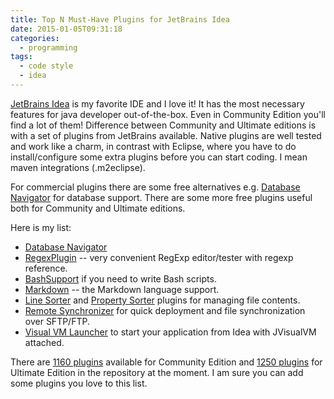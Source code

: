 ```yaml
---
title: Top N Must-Have Plugins for JetBrains Idea
date: 2015-01-05T09:31:18
categories:
  - programming
tags:
  - code style
  - idea
---
```


[JetBrains Idea](https://www.jetbrains.com/idea/) is my favorite IDE and I love it! It has the most necessary features for java developer out-of-the-box. Even in Community Edition you'll find a lot of them! Difference between Community and Ultimate editions is with a set of plugins from JetBrains available. Native plugins are well tested and work like a charm, in contrast with Eclipse, where you have to do install/configure some extra plugins before you can start coding. I mean maven integrations (.m2eclipse).

For commercial plugins there are some free alternatives e.g. [Database Navigator](http://confluence.jetbrains.com/display/CONTEST/Database+Navigator) for database support. There are some more free plugins useful both for Community and Ultimate editions.

Here is my list:
 - [Database Navigator](http://confluence.jetbrains.com/display/CONTEST/Database+Navigator)
 - [RegexPlugin](http://www.intellij.org/twiki/bin/view/Main/RegexPlugin) -- very convenient RegExp editor/tester with regexp reference.
 - [BashSupport](http://plugins.jetbrains.com/plugin/4230?pr=idea) if you need to write Bash scripts.
 - [Markdown](http://github.com/nicoulaj/idea-markdown) -- the Markdown language support.
 - [Line Sorter](https://github.com/syllant/idea-plugin-linessorter) and [Property Sorter](https://code.google.com/p/ideapropertysorterplugin/) plugins for managing file contents.
 - [Remote Synchronizer](https://github.com/syllant/idea-plugin-remotesynchronizer) for quick deployment and file synchronization over SFTP/FTP.
 - [Visual VM Launcher](https://github.com/krasa/VisualVMLauncher) to start your application from Idea with JVisualVM attached.

There are [1160 plugins](http://plugins.jetbrains.com/?idea_ce) available for Community Edition and [1250 plugins](http://plugins.jetbrains.com/?idea) for Ultimate Edition in the repository at the moment. I am sure you can add some plugins you love to this list.

